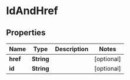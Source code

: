 
# IdAndHref

## Properties
Name | Type | Description | Notes
------------ | ------------- | ------------- | -------------
**href** | **String** |  |  [optional]
**id** | **String** |  |  [optional]



